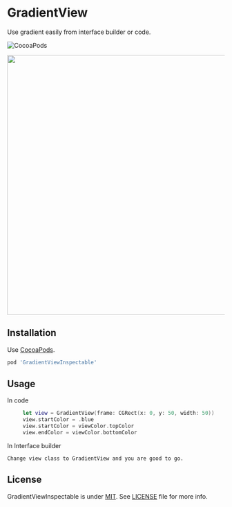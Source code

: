 # GradientView
Use gradient easily from interface builder or code.

![CocoaPods](https://cocoapod-badges.herokuapp.com/v/GradientViewInspectable/badge.png)

<p align="center">
<img align="center" src="https://github.com/shoaib-akhtar/GradientView/blob/master/ezgif.com-video-to-gif.gif" width="600" />
</p>


Installation
------------

Use [CocoaPods](http://cocoapods.org).

```ruby
pod 'GradientViewInspectable'
```
Usage
-----
In code 

```swift
     let view = GradientView(frame: CGRect(x: 0, y: 50, width: 50))
     view.startColor = .blue   
     view.startColor = viewColor.topColor
     view.endColor = viewColor.bottomColor
```

In Interface builder
```
Change view class to GradientView and you are good to go.
```

License
-------

GradientViewInspectable is under [MIT](https://opensource.org/licenses/MIT). See [LICENSE](LICENSE) file for more info.

